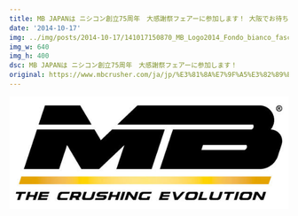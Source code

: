 ```yaml
---
title: MB JAPANは ニシコン創立75周年　大感謝祭フェアーに参加します！ 大阪でお待ちしています！
date: '2014-10-17'
img: ../img/posts/2014-10-17/141017150870_MB_Logo2014_Fondo_bianco_fascia_Sfumatura_web.jpg
img_w: 640
img_h: 400
dsc: MB JAPANは ニシコン創立75周年　大感謝祭フェアーに参加します！
original: https://www.mbcrusher.com/ja/jp/%E3%81%8A%E7%9F%A5%E3%82%89%E3%81%9B/news/mb-japan%E3%81%AF-%E3%83%8B%E3%82%B7%E3%82%B3%E3%83%B3%E5%89%B5%E7%AB%8B75%E5%91%A8%E5%B9%B4%E3%80%80%E5%A4%A7%E6%84%9F%E8%AC%9D%E7%A5%AD%E3%83%95%E3%82%A7%E3%82%A2%E3%83%BC%E3%81%AB%E5%8F%82%E5%8A%A0%E3%81%97%E3%81%BE%E3%81%99%EF%BC%81-%E5%A4%A7%E9%98%AA%E3%81%A7%E3%81%8A%E5%BE%85%E3%81%A1%E3%81%97%E3%81%A6%E3%81%84%E3%81%BE%E3%81%99%EF%BC%81
---
```

<img 
    src="../img/posts/2014-10-17/141017150870_MB_Logo2014_Fondo_bianco_fascia_Sfumatura_web.jpg"
    alt="141017150870 MB Logo2014 Fondo bianco fascia Sfumatura web"
    class="rounded-2xl"
/>